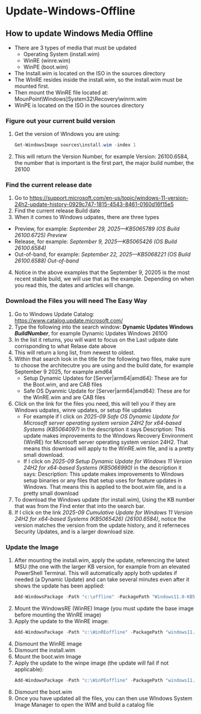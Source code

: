 # Update-Windows-Offline
## How to update Windows Media Offline ##
* There are 3 types of media that must be updated
  * Operating System (install.wim)
  * WinRE (winre.wim)
  * WinPE (boot.wim)
* The Install.wim is located on the ISO in the sources directory
* The WInRE resides inside the install.wim, so the install.wim must be mounted first.
* Then mount the WinRE file located at: MounPoint\Windows]System32\Recovery\winrm.wim
* WinPE is located on the ISO in the sources directory

### Figure out your current build version ###
1. Get the version of WIndows you are using:
   ```powershell
   Get-WindowsImage sources\install.wim -index 1
   ```
1. This will return the Version Number, for example Version: 26100.6584, the number that is important is the first part, the major build number, the 26100

### Find the current release date ###

1. Go to https://support.microsoft.com/en-us/topic/windows-11-version-24h2-update-history-0929c747-1815-4543-8461-0160d16f15e5
2. Find the current release Build date
1. When it comes to Windows udpates, there are three types
* Preview, for example: _September 29, 2025—KB5065789 (OS Build 26100.6725) Preview_
* Release, for example: _September 9, 2025—KB5065426 (OS Build 26100.6584)_
* Out-of-band, for example: _September 22, 2025—KB5068221 (OS Build 26100.6588) Out-of-band_
4. Notice in the above examples that the September 9, 20205 is the most recent stable build, we will use that as the example. Depending on when you read this, the dates and articles will change.

### Download the Files you will need The Easy Way ####

1. Go to Windows Update Catalog: https://www.catalog.update.microsoft.com/
1. Type the following into the search window: **Dynamic Updates Windows _BuildNumber_**, for example Dynamic Updates Windows 26100
2. In the list it returns, you will want to focus on the Last udpate date corrisponding to what Relase date above
3. This will return a long list, from newest to oldest.
4. Within that search look in the title for the following two files, make sure to choose the architecutre you are using and the build date, for example September 9 2025, for example amd64
   * Setup Dynamic Updates for [Server|arm64|amd64]: These are for the Boot.wim, and are CAB files
   * Safe OS Dyanmic Update for [Server|arm64|amd64]: These are for the WinRE.wim and are CAB files
5. Click on the link for the files you need, this will tell you if they are Windows udpates, winre updates, or setup file updates
   * For example if I click on _2025-09 Safe OS Dynamic Update for Microsoft server operating system version 24H2 for x64-based Systems (KB5064097)_ in the description it says Description: This update makes improvements to the Windows Recovery Environment (WinRE) for Microsoft server operating system version 24H2.  That means this download will apply to the WinRE.wim file, and is a pretty small download.
   * If I click on _2025-09 Setup Dynamic Update for Windows 11 Version 24H2 for x64-based Systems (KB5066990)_ in the description it says: Description: This update makes improvements to Windows setup binaries or any files that setup uses for feature updates in Windows. That means this is applied to the boot.wim file, and is a pretty small download
6. To download the Windows update (for install.wim), Using the KB number that was from the Find enter that into the search bar.
7. If I click on the link _2025-09 Cumulative Update for Windows 11 Version 24H2 for x64-based Systems (KB5065426) (26100.6584)_, notice the version matches the version from the update history, and it referneces Security Updates, and is a larger download size.

### Update the Image ###

1. After mounting the install.wim, apply the update, referencing the latest MSU (the one with the larger KB version, for example from an elevated PowerShell Terminal. This will automatically apply both updates if needed (a Dynamic Update) and can take several minutes even after it shows the update has been applied:
   ```powershell
   Add-WindowsPackage -Path "c:\offline" -PackagePath "Windows11.0-KB5065426-x64.msu" -PreventPending
   ```
1. Mount the WindowsRE (WinRE) Image (you must update the base image before mounting the WinRE image)
1. Apply the update to the WinRE image:
   ```powershell
   Add-WindowsPackage -Path "c:\WinREoffline" -PackagePath "windows11.0-kb5064097-x64.cab" -PreventPending
   ```
1. Dismount the WinRE image
1. Dismount the install.wim
1. Mount the boot.wim Image
1. Apply the update to the winpe image (the update will fail if not applicable):
   ```powershell
   Add-WindowsPackage -Path "c:\WinPEoffline" -PackagePath "windows11.0-kb5066990-x64.cab" -PreventPending
   ```
1. Dismount the boot.wim
1. Once you have updated all the files, you can then use WIndows System Image Manager to open the WIM and build a catalog file
